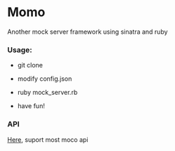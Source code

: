 Momo
=================

Another mock server framework using sinatra and ruby


### Usage:

* git clone

* modify config.json

* ruby mock_server.rb

* have fun!


### API

[Here](https://github.com/dreamhead/moco/edit/master/moco-doc/apis.md), suport most moco api
